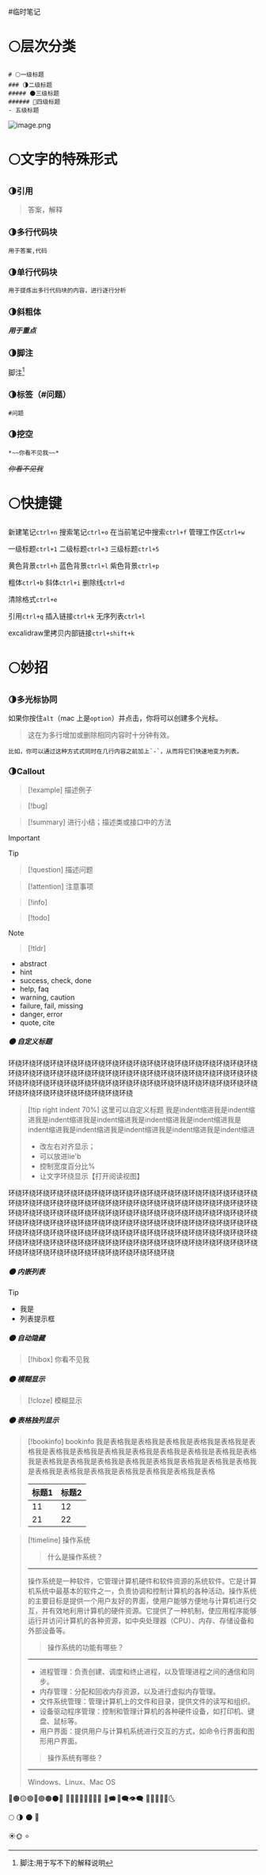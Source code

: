 #临时笔记 
# 🌕层次分类
```
# 🌕一级标题
### 🌗二级标题
##### 🌑三级标题
###### 🌙四级标题
- 五级标题
```
![image.png](https://obsidian-1307744200.cos.ap-guangzhou.myqcloud.com/%E5%9B%BE%E7%89%87/20231102192352.png)
# 🌕文字的特殊形式
### 🌗引用
> 答案，解释
### 🌗多行代码块
```
用于答案,代码
```
### 🌗单行代码块
`用于提炼出多行代码块的内容，进行逐行分析`
### 🌗斜粗体
***用于重点***
### 🌗脚注
脚注[^1]

[^1]:脚注:用于写不下的解释说明
### 🌗标签（#问题）
```
#问题
```
### 🌗挖空
```
*~~你看不见我~~*
```
*~~你看不见我~~*

# 🌕快捷键

新建笔记`ctrl+n`
搜索笔记`ctrl+o`
在当前笔记中搜索`ctrl+f`
管理工作区`ctrl+w`

一级标题`ctrl+1`
二级标题`ctrl+3`
三级标题`ctrl+5`

黄色背景`ctrl+h`
蓝色背景`ctrl+l`
紫色背景`ctrl+p`

粗体`ctrl+b`
斜体`ctrl+i`
删除线`ctrl+d`

清除格式`ctrl+e`

引用`ctrl+q`
插入链接`ctrl+k`
无序列表`ctrl+l`

excalidraw里拷贝内部链接`ctrl+shift+k`
# 🌕妙招

### 🌗多光标协同

如果你按住`alt`（mac 上是`option`）并点击，你将可以创建多个光标。
> 这在为多行增加或删除相同内容时十分钟有效。
```
比如，你可以通过这种方式式同时在几行内容之前加上`-`，从而将它们快速地变为列表。
```
### 🌗Callout
> [!example] 
> 描述例子

> [!bug] 

> [!summary] 
> 进行小结；描述类或接口中的方法

> [!important] 

> [!tip]

> [!question] 
> 描述问题

> [!attention] 
> 注意事项

> [!info]
> 

> [!todo] 

> [!note] 

> [!tldr] 

- abstract
- hint
- success, check, done
-  help, faq
- warning, caution
- failure, fail, missing
- danger, error
- quote, cite

##### 🌑 自定义标题
环绕环绕环绕环绕环绕环绕环绕环绕环绕环绕环绕环绕环绕环绕环绕环绕环绕环绕环绕环绕环绕环绕环绕环绕环绕环绕环绕环绕环绕环绕环绕环绕环绕环绕环绕环绕环绕环绕环绕环绕环绕环绕环绕环绕环绕环绕环绕环绕环绕环绕环绕环绕环绕环绕环绕环绕环绕环绕环绕环绕环绕环绕环绕
>[!tip right indent 70%] 这里可以自定义标题
>我是indent缩进我是indent缩进我是indent缩进我是indent缩进我是indent缩进我是indent缩进我是indent缩进我是indent缩进我是indent缩进我是indent缩进我是indent缩进
>- 改左右对齐显示；
>- 可以放进lie'b
>- 控制宽度百分比%
>- 让文字环绕显示【打开阅读视图】

环绕环绕环绕环绕环绕环绕环绕环绕环绕环绕环绕环绕环绕环绕环绕环绕环绕环绕环绕环绕环绕环绕环绕环绕环绕环绕环绕环绕环绕环绕环绕环绕环绕环绕环绕环绕环绕环绕环绕环绕环绕环绕环绕环绕环绕环绕环绕环绕环绕环绕环绕环绕环绕环绕环绕环绕环绕环绕环绕环绕环绕环绕环绕环绕环绕环绕环绕环绕环绕环绕环绕环绕环绕环绕环绕环绕环绕环绕环绕环绕环绕环绕环绕环绕环绕环绕环绕环绕环绕环绕环绕环绕环绕环绕环绕环绕环绕环绕环绕环绕环绕环绕环绕环绕环绕环绕环绕环绕环绕环绕环绕环绕环绕环绕环绕环绕环绕环绕环绕环绕
##### 🌑 内嵌列表
>[!tip] 
>- 我是
>- 列表提示框
##### 🌑 自动隐藏
>[!hibox]
>你看不见我
##### 🌑 模糊显示
>[!cloze]
>模糊显示
##### 🌑 表格独列显示
>[!bookinfo] bookinfo
>我是表格我是表格我是表格我是表格我是表格我是表格我是表格我是表格我是表格我是表格我是表格我是表格我是表格我是表格我是表格我是表格我是表格我是表格我是表格我是表格我是表格我是表格我是表格我是表格我是表格我是表格我是表格我是表格我是表格
>
>| **标题1** | **标题2** |
>| -- | -- | 
>| 11 | 12 | 
>| 21 | 22 |

>[!timeline] 操作系统
>>什么是操作系统？
>---
>操作系统是一种软件，它管理计算机硬件和软件资源的系统软件。它是计算机系统中最基本的软件之一，负责协调和控制计算机的各种活动。操作系统的主要目标是提供一个用户友好的界面，使用户能够方便地与计算机进行交互，并有效地利用计算机的硬件资源。它提供了一种机制，使应用程序能够运行并访问计算机的各种资源，如中央处理器（CPU）、内存、存储设备和外部设备等。
>
>>操作系统的功能有哪些？
>---
>- 进程管理：负责创建、调度和终止进程，以及管理进程之间的通信和同步。
>- 内存管理：分配和回收内存资源，以及进行虚拟内存管理。
>- 文件系统管理：管理计算机上的文件和目录，提供文件的读写和组织。
>- 设备驱动程序管理：控制和管理计算机的各种硬件设备，如打印机、键盘、鼠标等。
>- 用户界面：提供用户与计算机系统进行交互的方式，如命令行界面和图形用户界面。
>
>>操作系统有哪些？
>---
>Windows、Linux、Mac OS



🔴🟠🟡🟢🔵🟣🟤⚫🔘
🔶🔸🔷🔹🔺🔻🔲🔳
💭🗯💬🗨👁‍🗨
🌝🌚🌖🌘🌛🌜

🌕
🌗
🌑
🌙

☀🌞
⭐
